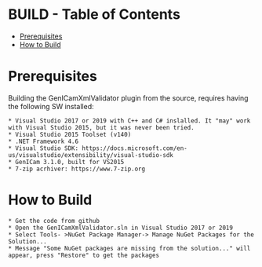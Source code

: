 # BUILD - Table of Contents

<!-- TOC -->
- [Prerequisites](#prerequisites)
- [How to Build](#build)

<!-- /TOC -->

# Prerequisites

Building the GenICamXmlValidator plugin from the source, requires having the following SW installed:

	* Visual Studio 2017 or 2019 with C++ and C# inslalled. It "may" work with Visual Studio 2015, but it was never been tried.
	* Visual Studio 2015 Toolset (v140)
	* .NET Framework 4.6
	* Visual Studio SDK: https://docs.microsoft.com/en-us/visualstudio/extensibility/visual-studio-sdk
	* GenICam 3.1.0, built for VS2015
	* 7-zip acrhiver: https://www.7-zip.org

# How to Build
	* Get the code from github 
	* Open the GenICamXmlValidator.sln in Visual Studio 2017 or 2019
	* Select Tools- >NuGet Package Manager-> Manage NuGet Packages for the Solution...
	* Message "Some NuGet packages are missing from the solution..." will appear, press "Restore" to get the packages
